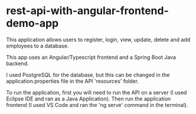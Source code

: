 # rest-api-with-angular-frontend-demo-app

This application allows users to register, login, view, update, delete and add employees to a database.

This app uses an Angular/Typescript frontend and a Spring Boot Java backend. 

I used PostgreSQL for the database, but this can be changed in the application.properties file in the API 'resources' folder. 

To run the application, first you will need to run the API on a server (I used Eclipse IDE and ran as a Java Application). Then run the application frontend (I used VS Code and ran the 'ng serve' command in the terminal). 
